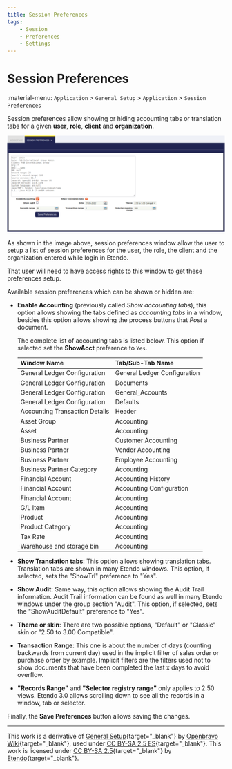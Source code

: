 ```yaml
---
title: Session Preferences
tags:
    - Session
    - Preferences
    - Settings
---
```


# Session Preferences

:material-menu: `Application` > `General Setup` > `Application` > `Session Preferences`

Session preferences allow showing or hiding accounting tabs or translation tabs for a given **user**, **role**, **client** and **organization**.

![](../../../../../assets/drive/VAr7jhdNC8mm1JlSp-Jq-dBswsbSAMKpcuq_Tg6_Z3yKcxRbc3N8IgLn-gimlxHoPzGvtOl0i3k7wPCdqKKG8zO1xgcS5xvh-sC1T0yO2qeanxvBMqt-P8TUPDo9n-ASz4p2LjaL.png)

As shown in the image above, session preferences window allow the user to setup a list of session preferences for the user, the role, the client and the organization entered while login in Etendo.

That user will need to have access rights to this window to get these preferences setup.

Available session preferences which can be shown or hidden are:

- **Enable Accounting** (previously called _Show accounting tabs_), this option allows showing the tabs defined as *accounting tabs* in a window, besides this option allows showing the process buttons that *Post* a document.  

    The complete list of accounting tabs is listed below. This option if selected set the **ShowAcct** preference to `Yes`.

    | Window Name                    | Tab/Sub-Tab Name             |
    | ------------------------------ | ---------------------------- |
    | General Ledger Configuration   | General Ledger Configuration |
    | General Ledger Configuration   | Documents                    |
    | General Ledger Configuration   | General_Accounts             |
    | General Ledger Configuration   | Defaults                     |
    | Accounting Transaction Details | Header                       |
    | Asset Group                    | Accounting                   |
    | Asset                          | Accounting                   |
    | Business Partner               | Customer Accounting          |
    | Business Partner               | Vendor Accounting            |
    | Business Partner               | Employee Accounting          |
    | Business Partner Category      | Accounting                   |
    | Financial Account              | Accounting History           |
    | Financial Account              | Accounting Configuration     |
    | Financial Account              | Accounting                   |
    | G/L Item                       | Accounting                   |
    | Product                        | Accounting                   |
    | Product Category               | Accounting                   |
    | Tax Rate                       | Accounting                   |
    | Warehouse and storage bin      | Accounting                   |

- **Show Translation tabs**: This option allows showing translation tabs. Translation tabs are shown in many Etendo windows. This option, if selected, sets the "ShowTrl" preference to "Yes".
- **Show Audit**: Same way, this option allows showing the Audit Trail information. Audit Trail information can be found as well in many Etendo windows under the group section "Audit". This option, if selected, sets the "ShowAuditDefault" preference to "Yes".
- **Theme or skin**: There are two possible options, "Default" or "Classic" skin or "2.50 to 3.00 Compatible".
- **Transaction Range**: This one is about the number of days (counting backwards from current day) used in the implicit filter of sales order or purchase order by example. Implicit filters are the filters used not to show documents that have been completed the last x days to avoid overflow.
- **"Records Range"** and **"Selector registry range"** only applies to 2.50 views. Etendo 3.0 allows scrolling down to see all the records in a window, tab or selector.

Finally, the **Save Preferences** button allows saving the changes.

---

This work is a derivative of [General Setup](https://wiki.openbravo.com/wiki/General_Setup){target="_blank"} by [Openbravo Wiki](http://wiki.openbravo.com/wiki/Welcome_to_Openbravo){target="_blank"}, used under [CC BY-SA 2.5 ES](https://creativecommons.org/licenses/by-sa/2.5/es/){target="_blank"}. This work is licensed under [CC BY-SA 2.5](https://creativecommons.org/licenses/by-sa/2.5/){target="_blank"} by [Etendo](https://etendo.software){target="_blank"}.